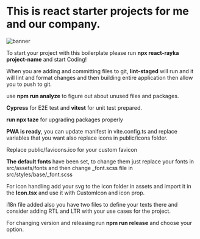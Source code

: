 <h1>This is react starter projects for me and our company.</h1>

![banner](https://github.com/user-attachments/assets/5e00cdb3-bb29-43f7-a906-981f26b48ed0)

<p>To start your project with this boilerplate please run <strong>npx react-rayka project-name</strong> and start Coding!</p>
<p>When you are adding and committing files to git, <strong>lint-staged</strong> will run and it will lint and format changes and then building entire application then allow you to push to git.</p>
<p>use <strong>npm run analyze</strong> to figure out about unused files and packages.</p>
<p><strong>Cypress</strong> for E2E test and <strong>vitest</strong> for unit test prepared.</p>
<p>
<strong>run npx taze</strong> for upgrading packages properly
</p>
<p><strong>PWA is ready</strong>, you can update manifest in vite.config.ts and replace variables that you want also replace icons in public/icons folder. 
</p>
<p>Replace public/favicons.ico for your custom favicon</p>
<p><strong>The default fonts</strong> have been set, to change them just replace your fonts in src/assets/fonts and then change _font.scss file in src/styles/base/_font.scss</p>
<p>For icon handling add your svg to the icon folder in assets and import it in the <strong>Icon.tsx</strong> and use it with CustomIcon and icon prop.</p>
<p>i18n file added also you have two files to define your texts there and consider adding RTL and LTR with your use cases for the project.</p>
<p>For changing version and releasing run <strong>npm run release</strong> and choose your option.</p>
